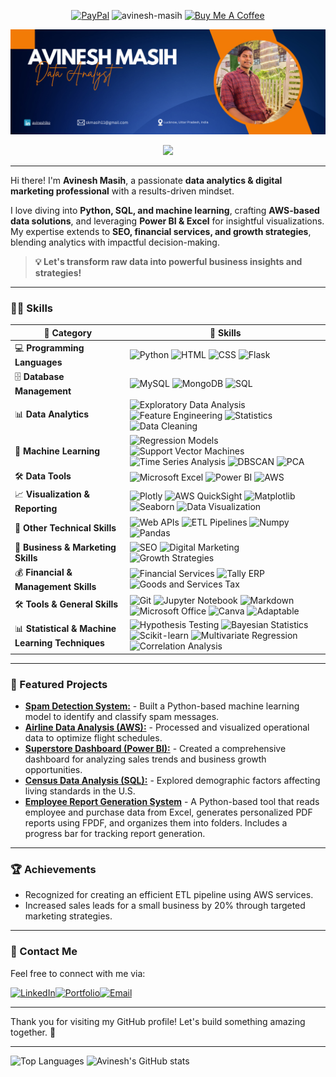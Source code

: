<p align="center"><a href="https://paypal.me/AVINESHMASIH" target="_blank">  <img src="https://img.shields.io/badge/PayPal-009CDE?style=flat&logo=paypal&logoColor=white" alt="PayPal"/></a>  <img src="https://komarev.com/ghpvc/?username=avinesh-masih&label=Profile%20views&color=green&style=flat" alt="avinesh-masih" />  <a href="https://buymeacoffee.com/avineshlko" target="_blank"><img src="https://img.shields.io/badge/Buy%20Me%20A%20Coffee-F5DD64?style=flat&logo=buy-me-a-coffee&logoColor=white" alt="Buy Me A Coffee"/></a></p>

![Banner](banner.png)
<p align="center">
  <a href="https://github.com/avinesh-masih">
    <img src="https://readme-typing-svg.demolab.com/?lines=%F0%9F%9A%80+Welcome+to+My+GitHub+Profile!+%F0%9F%91%8B&font=Fira%20Code&center=true&width=600&height=50&color=007BFF&vCenter=true&pause=1000&size=24" />
  </a>
</p>

---

Hi there! I'm **Avinesh Masih**, a passionate **data analytics & digital marketing professional** with a results-driven mindset.  

I love diving into **Python, SQL, and machine learning**, crafting **AWS-based data solutions**, and leveraging **Power BI & Excel** for insightful visualizations. My expertise extends to **SEO, financial services, and growth strategies**, blending analytics with impactful decision-making.  

> **💡 Let's transform raw data into powerful business insights and strategies!**  

---

### 🧑‍💻 Skills 

| 🚀 **Category**                     | 🎯 **Skills**                                                                                                                                                                                                                                                                                                   |
|----------------------------------|-------------------------------------------------------------------------------------------------------------------------------------------------------------------------------------------------------------------------------------------------------------------------------------------------------------|
| 💻 **Programming Languages**        | ![Python](https://img.shields.io/badge/Python-3670A0?style=for-the-badge&logo=python&logoColor=white)  ![HTML](https://img.shields.io/badge/HTML-E34F26?style=for-the-badge&logo=html5&logoColor=white)  ![CSS](https://img.shields.io/badge/CSS-1572B6?style=for-the-badge&logo=css3&logoColor=white)  ![Flask](https://img.shields.io/badge/Flask-000000?style=for-the-badge&logo=flask&logoColor=white)  |
| 🗄️ **Database Management**          | ![MySQL](https://img.shields.io/badge/MySQL-4479A1?style=for-the-badge&logo=mysql&logoColor=white)  ![MongoDB](https://img.shields.io/badge/MongoDB-47A248?style=for-the-badge&logo=mongodb&logoColor=white)  ![SQL](https://img.shields.io/badge/SQL-CC2927?style=for-the-badge&logo=microsoftsqlserver&logoColor=white)  |
| 📊 **Data Analytics**               | ![Exploratory Data Analysis](https://img.shields.io/badge/Exploratory%20Data%20Analysis-ffcc00?style=for-the-badge)  ![Feature Engineering](https://img.shields.io/badge/Feature%20Engineering-2DBE60?style=for-the-badge)  ![Statistics](https://img.shields.io/badge/Statistics-A12312?style=for-the-badge)  ![Data Cleaning](https://img.shields.io/badge/Data%20Cleaning-004D40?style=for-the-badge)  |
| 🤖 **Machine Learning**             | ![Regression Models](https://img.shields.io/badge/Regression%20Models-0176C2?style=for-the-badge)  ![Support Vector Machines](https://img.shields.io/badge/Support%20Vector%20Machines-00C4FF?style=for-the-badge)  ![Time Series Analysis](https://img.shields.io/badge/Time%20Series%20Analysis-8E44AD?style=for-the-badge)  ![DBSCAN](https://img.shields.io/badge/DBSCAN-1B4F72?style=for-the-badge)  ![PCA](https://img.shields.io/badge/PCA-FF5733?style=for-the-badge)  |
| 🛠️ **Data Tools**                   | ![Microsoft Excel](https://img.shields.io/badge/Microsoft%20Excel-217346?style=for-the-badge&logo=microsoftexcel&logoColor=white)  ![Power BI](https://img.shields.io/badge/Power%20BI-F2C811?style=for-the-badge&logo=powerbi&logoColor=black)  ![AWS](https://img.shields.io/badge/AWS-232F3E?style=for-the-badge&logo=amazonaws&logoColor=white)  |
| 📈 **Visualization & Reporting**    | ![Plotly](https://img.shields.io/badge/Plotly-3F4E88?style=for-the-badge&logo=plotly&logoColor=white)  ![AWS QuickSight](https://img.shields.io/badge/AWS%20QuickSight-FF9900?style=for-the-badge&logo=amazonaws&logoColor=white)  ![Matplotlib](https://img.shields.io/badge/Matplotlib-11557C?style=for-the-badge)  ![Seaborn](https://img.shields.io/badge/Seaborn-009688?style=for-the-badge)  ![Data Visualization](https://img.shields.io/badge/Data%20Visualization-4A235A?style=for-the-badge)  |
| 🔧 **Other Technical Skills**       | ![Web APIs](https://img.shields.io/badge/Web%20APIs-1A237E?style=for-the-badge)  ![ETL Pipelines](https://img.shields.io/badge/ETL%20Pipelines-009688?style=for-the-badge)  ![Numpy](https://img.shields.io/badge/Numpy-013243?style=for-the-badge&logo=numpy&logoColor=white)  ![Pandas](https://img.shields.io/badge/Pandas-150458?style=for-the-badge&logo=pandas&logoColor=white)  |
| 📢 **Business & Marketing Skills**  | ![SEO](https://img.shields.io/badge/SEO-FF9900?style=for-the-badge)  ![Digital Marketing](https://img.shields.io/badge/Digital%20Marketing-3b5998?style=for-the-badge)  ![Growth Strategies](https://img.shields.io/badge/Growth%20Strategies-2C3333?style=for-the-badge)                                           |
| 💰 **Financial & Management Skills**| ![Financial Services](https://img.shields.io/badge/Financial%20Services-34495E?style=for-the-badge)  ![Tally ERP](https://img.shields.io/badge/Tally%20ERP-7DCEA0?style=for-the-badge)  ![Goods and Services Tax](https://img.shields.io/badge/GST-FF7F50?style=for-the-badge)                                 |
| 🛠️ **Tools & General Skills**       | ![Git](https://img.shields.io/badge/Git-F05032?style=for-the-badge&logo=git&logoColor=white)  ![Jupyter Notebook](https://img.shields.io/badge/Jupyter%20Notebook-F37626?style=for-the-badge&logo=jupyter&logoColor=white)  ![Markdown](https://img.shields.io/badge/Markdown-000000?style=for-the-badge&logo=markdown&logoColor=white)  ![Microsoft Office](https://img.shields.io/badge/Microsoft%20Office-D83B01?style=for-the-badge&logo=microsoftoffice&logoColor=white)  ![Canva](https://img.shields.io/badge/Canva-00C4CC?style=for-the-badge&logo=canva&logoColor=white)  ![Adaptable](https://img.shields.io/badge/Easily%20Adaptable-8E44AD?style=for-the-badge)  |
| 📊 **Statistical & Machine Learning Techniques** | ![Hypothesis Testing](https://img.shields.io/badge/Hypothesis%20Testing-007ACC?style=for-the-badge)  ![Bayesian Statistics](https://img.shields.io/badge/Bayesian%20Statistics-343A40?style=for-the-badge)  ![Scikit-learn](https://img.shields.io/badge/Scikit--learn-F7931E?style=for-the-badge&logo=scikitlearn&logoColor=white)  ![Multivariate Regression](https://img.shields.io/badge/Multivariate%20Regression-6A0DAD?style=for-the-badge)  ![Correlation Analysis](https://img.shields.io/badge/Correlation%20Analysis-1E8449?style=for-the-badge)  |


---

### 🌟 Featured Projects
- **[Spam Detection System:](#)** - Built a Python-based machine learning model to identify and classify spam messages.
- **[Airline Data Analysis (AWS):](#)** - Processed and visualized operational data to optimize flight schedules.
- **[Superstore Dashboard (Power BI):](#)** - Created a comprehensive dashboard for analyzing sales trends and business growth opportunities.
- **[Census Data Analysis (SQL):](#)** - Explored demographic factors affecting living standards in the U.S.
- **[Employee Report Generation System](https://github.com/avinesh-masih/employee-report-generator)** - A Python-based tool that reads employee and purchase data from Excel, generates personalized PDF reports using FPDF, and organizes them into folders. Includes a progress bar for tracking report generation.

---

### 🏆 Achievements
- Recognized for creating an efficient ETL pipeline using AWS services.
- Increased sales leads for a small business by 20% through targeted marketing strategies.

---

### 📝 Contact Me
Feel free to connect with me via:

[![LinkedIn](https://img.shields.io/badge/LinkedIn-0077B5?style=for-the-badge&logo=linkedin&logoColor=white)](https://www.linkedin.com/in/avineshlko/)[![Portfolio](https://img.shields.io/badge/Portfolio-000000?style=for-the-badge&logo=githubpages&logoColor=white)](https://avinesh-masih.github.io/)[![Email](https://img.shields.io/badge/Email-D14836?style=for-the-badge&logo=gmail&logoColor=white)](mailto:skmasih11@gmail.com)

---
Thank you for visiting my GitHub profile! Let's build something amazing together. 🚀 

---

![Top Languages](https://github-readme-stats.vercel.app/api/top-langs/?username=avinesh-masih&layout=compact&theme=radical) ![Avinesh's GitHub stats](https://github-readme-stats.vercel.app/api?username=avinesh-masih&show_icons=true&theme=radical)

